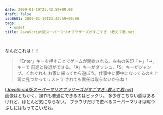```yaml
---
date: 2009-01-19T23:42:59+09:00
draft: false
iso8601: 2009-01-19T23:42:59+09:00
tags:
  - undef
title: JavaScript版スーパーマリオブラザーズがすごすぎ :教えて君.net

---
```


なんだこれは！！
<blockquote cite="http://www.oshiete-kun.net/archives/2009/01/javascript.html" title="JavaScript版スーパーマリオブラザーズがすごすぎ :教えて君.net" class="blockquote"><p>「Enter」キーを押すことでゲームが開始される。左右の矢印「←」「→」キーで 前進と後退ができる。「A」キーがダッシュ、「S」キーがジャンプ。くれぐれも お家に帰ってから遊ぼう。仕事中に夢中になってるのを上司に見つかってリストラ されても責任は取らないからね！</p></blockquote><div class="cite">[<cite><a href="http://www.oshiete-kun.net/archives/2009/01/javascript.html">JavaScript版スーパーマリオブラザーズがすごすぎ :教えて君.net</a></cite>]</div>
画像はともかく、操作も普通にできるのはビックリ。
多少ぎこちない感はあるけれど、ほとんど気にならない。
ブラウザだけで遊べるスーパーマリオは暇つぶしにはもってこいだね。
    	